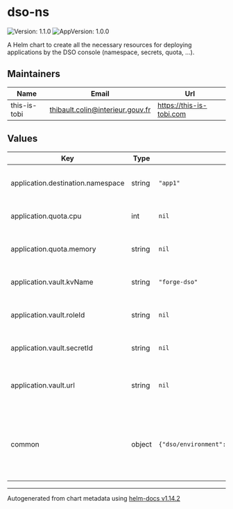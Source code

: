 # dso-ns

![Version: 1.1.0](https://img.shields.io/badge/Version-1.1.0-informational?style=flat-square) ![AppVersion: 1.0.0](https://img.shields.io/badge/AppVersion-1.0.0-informational?style=flat-square)

A Helm chart to create all the necessary resources for deploying applications by the DSO console (namespace, secrets, quota, ...).

## Maintainers

| Name | Email | Url |
| ---- | ------ | --- |
| this-is-tobi | <thibault.colin@interieur.gouv.fr> | <https://this-is-tobi.com> |

## Values

| Key | Type | Default | Description |
|-----|------|---------|-------------|
| application.destination.namespace | string | `"app1"` | Nom du namespace applicatif cible |
| application.quota.cpu | int | `nil` | Quota CPU pour le namespace |
| application.quota.memory | string | `nil` | Quota mémoire pour le namespace |
| application.vault.kvName | string | `"forge-dso"` | Nom du Key Value store dans Vault |
| application.vault.roleId | string | `nil` | ID du rôle à utiliser (méthode AppRole) |
| application.vault.secretId | string | `nil` | Secret de connexion avec ce rôle |
| application.vault.url | string | `nil` | URL du Vault à utiliser par Vault Secret Operator |
| common | object | `{"dso/environment":"env","dso/organization":"org","dso/project":"project"}` | Informations communes, notamment appliquées en label sur les différents objets |

----------------------------------------------
Autogenerated from chart metadata using [helm-docs v1.14.2](https://github.com/norwoodj/helm-docs/releases/v1.14.2)
